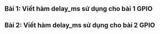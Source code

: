## Bài 1: Viết hàm delay_ms sử dụng cho bài 1 GPIO

## Bài 2: Viết hàm delay_ms sử dụng cho bài 2 GPIO
